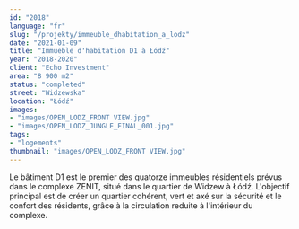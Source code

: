 ```yaml
---
id: "2018"
language: "fr"
slug: "/projekty/immeuble_dhabitation_a_lodz"
date: "2021-01-09"
title: "Immueble d'habitation D1 à Łódź" 
year: "2018-2020"
client: "Echo Investment"
area: "8 900 m2"
status: "completed"
street: "Widzewska"
location: "Łódź"
images:
- "images/OPEN_LODZ_FRONT VIEW.jpg"
- "images/OPEN_LODZ_JUNGLE_FINAL_001.jpg"    
tags:
- "logements"
thumbnail: "images/OPEN_LODZ_FRONT VIEW.jpg"
---
```

Le bâtiment D1 est le premier des quatorze immeubles résidentiels prévus dans le complexe ZENIT, situé dans le quartier de Widzew à Łódź. L'objectif principal est de créer un quartier cohérent, vert et axé sur la sécurité et le confort des résidents, grâce à la circulation reduite à l'intérieur du complexe.

